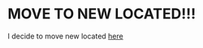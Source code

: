 # MOVE TO NEW LOCATED!!!
I decide to move new located [here](https://github.com/Cool-Team-Development/AdventureHaxe)
